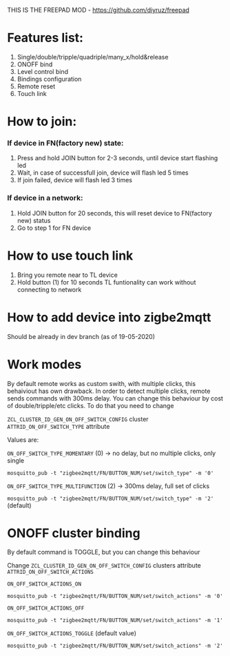 THIS IS THE FREEPAD MOD - https://github.com/diyruz/freepad

# Features list:
1. Single/double/tripple/quadriple/many_x/hold&release
2. ONOFF bind
3. Level control bind
4. Bindings configuration
5. Remote reset
6. Touch link

# How to join:
### If device in FN(factory new) state:
1. Press and hold JOIN button for 2-3 seconds, until device start flashing led
2. Wait, in case of successfull join, device will flash led 5 times
3. If join failed, device will flash led 3 times

### If device in a network:
1. Hold JOIN button for 20 seconds, this will reset device to FN(factory new) status
2. Go to step 1 for FN device

# How to use touch link
1. Bring you remote near to TL device
2. Hold button (1) for 10 seconds
TL funtionality can work without connecting to network

# How to add device into zigbe2mqtt
Should be already in dev branch (as of 19-05-2020)

# Work modes
By default remote works as custom swith, with multiple clicks, this behaiviout has own drawback.
In order to detect multiple clicks, remote sends commands with 300ms delay.
You can change this behaviour by cost of double/tripple/etc clicks. 
To do that you need to change

`ZCL_CLUSTER_ID_GEN_ON_OFF_SWITCH_CONFIG` cluster `ATTRID_ON_OFF_SWITCH_TYPE` attribute

Values are:

`ON_OFF_SWITCH_TYPE_MOMENTARY` (0) -> no delay, but no multiple clicks, only single

`mosquitto_pub -t "zigbee2mqtt/FN/BUTTON_NUM/set/switch_type" -m '0'`

`ON_OFF_SWITCH_TYPE_MULTIFUNCTION` (2) -> 300ms delay, full set of clicks

`mosquitto_pub -t "zigbee2mqtt/FN/BUTTON_NUM/set/switch_type" -m '2'` (default)


# ONOFF cluster binding
By default command is TOGGLE, but you can change this behaviour

Change `ZCL_CLUSTER_ID_GEN_ON_OFF_SWITCH_CONFIG` clusters attribute `ATTRID_ON_OFF_SWITCH_ACTIONS`

`ON_OFF_SWITCH_ACTIONS_ON`

`mosquitto_pub -t "zigbee2mqtt/FN/BUTTON_NUM/set/switch_actions" -m '0'`

`ON_OFF_SWITCH_ACTIONS_OFF`

`mosquitto_pub -t "zigbee2mqtt/FN/BUTTON_NUM/set/switch_actions" -m '1'`

`ON_OFF_SWITCH_ACTIONS_TOGGLE` (default value)

`mosquitto_pub -t "zigbee2mqtt/FN/BUTTON_NUM/set/switch_actions" -m '2'`
